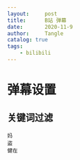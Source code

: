 ```yaml
---
layout:     post
title:      B站 弹幕
date:       2020-11-9
author:     Tangle
catalog: true
tags:
    - bilibili
---
```


# 弹幕设置

## 关键词过滤

```
妈
盗
健在
```
